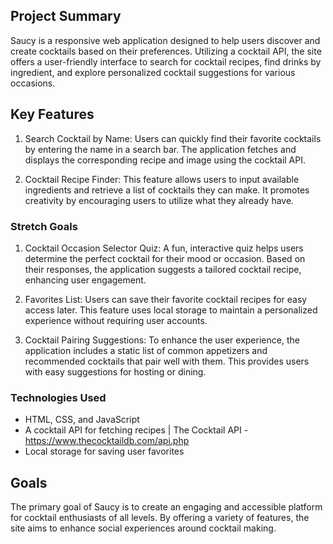 ## Project Summary
Saucy is a responsive web application designed to help users discover and create cocktails based on their preferences. Utilizing a cocktail API, the site offers a user-friendly interface to search for cocktail recipes, find drinks by ingredient, and explore personalized cocktail suggestions for various occasions.

## Key Features
1. Search Cocktail by Name: Users can quickly find their favorite cocktails by entering the name in a search bar. The application fetches and displays the corresponding recipe and image using the cocktail API.

2. Cocktail Recipe Finder: This feature allows users to input available ingredients and retrieve a list of cocktails they can make. It promotes creativity by encouraging users to utilize what they already have.

### Stretch Goals
1. Cocktail Occasion Selector Quiz:
A fun, interactive quiz helps users determine the perfect cocktail for their mood or occasion. Based on their responses, the application suggests a tailored cocktail recipe, enhancing user engagement.

2. Favorites List:
Users can save their favorite cocktail recipes for easy access later. This feature uses local storage to maintain a personalized experience without requiring user accounts.

3. Cocktail Pairing Suggestions:
To enhance the user experience, the application includes a static list of common appetizers and recommended cocktails that pair well with them. This provides users with easy suggestions for hosting or dining.

### Technologies Used

- HTML, CSS, and JavaScript
- A cocktail API for fetching recipes | The Cocktail API - https://www.thecocktaildb.com/api.php
- Local storage for saving user favorites

## Goals
The primary goal of Saucy is to create an engaging and accessible platform for cocktail enthusiasts of all levels. By offering a variety of features, the site aims to enhance social experiences around cocktail making.
